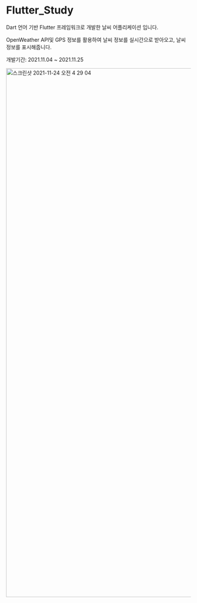 # Flutter_Study

Dart 언어 기반 Flutter 프레임워크로 개발한 날씨 어플리케이션 입니다.

OpenWeather API및 GPS 정보를 활용하여 날씨 정보를 실시간으로 받아오고, 날씨 정보를 표시해줍니다.

개발기간: 2021.11.04 ~ 2021.11.25

<img width="1440" alt="스크린샷 2021-11-24 오전 4 29 04" src="https://user-images.githubusercontent.com/50432821/158760293-0279b861-b3d5-4d06-b69d-d79b5d2427c7.png">
